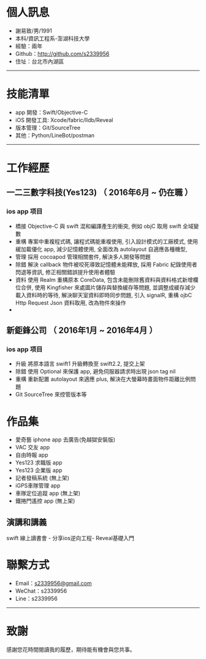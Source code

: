 # 個人訊息

 - 謝易致/男/1991
 - 本科/資訊工程系-澎湖科技大學
 - 經驗：兩年
 - Github：http://github.com/s2339956
 - 住址：台北市內湖區

---

# 技能清單

- app 開發：Swift/Objective-C
- iOS 開發工具: Xcode/fabric/lldb/Reveal
- 版本管理：Git/SourceTree
- 其他：Python/LineBot/postman

---

# 工作經歷

## 一二三數字科技(Yes123) （ 2016年6月 ~ 仍在職 ）

### ios app 项目
* 橋接 Objective-C 與 swift 混和編譯產生的衝突, 例如 objC 取用 swift 全域變數
* 重構 專案中重複程式碼, 讓程式碼能重複使用, 引入設計模式的工廠模式, 使用緩加載優化 app, 減少記憶體使用, 全面改為 autolayout 自適應各種機型, 
* 管理 採用 cocoapod 管理相關套件, 解決多人開發等問題
* 除錯 解決 callback 物件被咬死導致記憶體未能釋放, 採用 Fabric 紀錄使用者閃退等資訊, 修正相關錯誤提升使用者體驗
* 資料 使用 Realm 重構原本 CoreData, 包含未能刪除舊資料與資料格式新增欄位合併, 使用 Kingfisher 來處圖片儲存與替換緩存等問題, 並調整成緩存減少載入資料時的等待, 解決聊天室資料即時同步問題, 引入 signalR, 重構 ojbC Http Request Json 資料取用, 改為物件來操作
* 

## 新鉅鋒公司 （ 2016年1月 ~ 2016年4月 ）

### ios app 项目
* 升級 將原本語言 swift1 升級轉換至 swift2.2, 提交上架
* 除錯 使用 Optional 來保護 app, 避免伺服器請求時出現 json tag nil 
* 重構 重新配置 autolayout 來適應 plus, 解決在大螢幕時畫面物件距離比例問題
* Git SourceTree 來控管版本等

# 作品集
 - 愛奇藝 iphone app 去廣告(免越獄安裝版)
 - VAC 交友 app 
 - 自由時報 app 
 - Yes123 求職版 app 
 - Yes123 企業版 app 
 - 記者發稿系統 (無上架)
 - iGPS車隊管理 app
 - 車隊定位追蹤 app (無上架) 
 - 鐵捲門遙控 app (無上架)

## 演講和講義

swift 線上讀書會 - 分享ios逆向工程- Reveal基礎入門

# 聯繫方式

- Email：s2339956@gmail.com
- WeChat：s2339956
- Line：s2339956

---

# 致謝
感謝您花時間閱讀我的履歷，期待能有機會與您共事。
